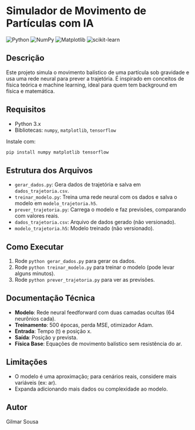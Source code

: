 # Simulador de Movimento de Partículas com IA

![Python](https://img.shields.io/badge/Python-3.8%2B-blue)
![NumPy](https://img.shields.io/badge/NumPy-1.21%2B-orange)
![Matplotlib](https://img.shields.io/badge/Matplotlib-3.4%2B-green)
![scikit-learn](https://img.shields.io/badge/scikit--learn-1.0%2B-red)

## Descrição
Este projeto simula o movimento balístico de uma partícula sob gravidade e usa uma rede neural para prever a trajetória. É inspirado em conceitos de física teórica e machine learning, ideal para quem tem background em física e matemática.

## Requisitos
- Python 3.x
- Bibliotecas: `numpy`, `matplotlib`, `tensorflow`

Instale com:
```bash
pip install numpy matplotlib tensorflow
```

## Estrutura dos Arquivos
- `gerar_dados.py`: Gera dados de trajetória e salva em `dados_trajetoria.csv`.
- `treinar_modelo.py`: Treina uma rede neural com os dados e salva o modelo em `modelo_trajetoria.h5`.
- `prever_trajetoria.py`: Carrega o modelo e faz previsões, comparando com valores reais.
- `dados_trajetoria.csv`: Arquivo de dados gerado (não versionado).
- `modelo_trajetoria.h5`: Modelo treinado (não versionado).

## Como Executar
1. Rode `python gerar_dados.py` para gerar os dados.
2. Rode `python treinar_modelo.py` para treinar o modelo (pode levar alguns minutos).
3. Rode `python prever_trajetoria.py` para ver as previsões.

## Documentação Técnica
- **Modelo**: Rede neural feedforward com duas camadas ocultas (64 neurônios cada).
- **Treinamento**: 500 épocas, perda MSE, otimizador Adam.
- **Entrada**: Tempo (t) e posição x.
- **Saída**: Posição y prevista.
- **Física Base**: Equações de movimento balístico sem resistência do ar.

## Limitações
- O modelo é uma aproximação; para cenários reais, considere mais variáveis (ex: ar).
- Expanda adicionando mais dados ou complexidade ao modelo.

## Autor
Gilmar Sousa
